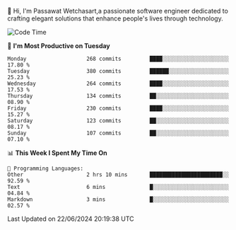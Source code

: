 
👋 Hi, I'm Passawat Wetchasart,a passionate software engineer dedicated to crafting elegant solutions that enhance people's lives through technology.


<!--START_SECTION:waka-->
![Code Time](http://img.shields.io/badge/Code%20Time-1%2C671%20hrs%207%20mins-blue)

📅 **I'm Most Productive on Tuesday** 

```text
Monday                   268 commits         ████░░░░░░░░░░░░░░░░░░░░░   17.80 % 
Tuesday                  380 commits         ██████░░░░░░░░░░░░░░░░░░░   25.23 % 
Wednesday                264 commits         ████░░░░░░░░░░░░░░░░░░░░░   17.53 % 
Thursday                 134 commits         ██░░░░░░░░░░░░░░░░░░░░░░░   08.90 % 
Friday                   230 commits         ████░░░░░░░░░░░░░░░░░░░░░   15.27 % 
Saturday                 123 commits         ██░░░░░░░░░░░░░░░░░░░░░░░   08.17 % 
Sunday                   107 commits         ██░░░░░░░░░░░░░░░░░░░░░░░   07.10 % 
```


📊 **This Week I Spent My Time On** 

```text
💬 Programming Languages: 
Other                    2 hrs 10 mins       ███████████████████████░░   92.59 % 
Text                     6 mins              █░░░░░░░░░░░░░░░░░░░░░░░░   04.84 % 
Markdown                 3 mins              █░░░░░░░░░░░░░░░░░░░░░░░░   02.57 % 
```


 Last Updated on 22/06/2024 20:19:38 UTC
<!--END_SECTION:waka-->

<!--
**markpassawat/markpassawat** is a ✨ _special_ ✨ repository because its `README.md` (this file) appears on your GitHub profile.

Here are some ideas to get you started:

- 🔭 I’m currently working on ...
- 🌱 I’m currently learning ...
- 👯 I’m looking to collaborate on ...
- 🤔 I’m looking for help with ...
- 💬 Ask me about ...
- 📫 How to reach me: ...
- 😄 Pronouns: He/Him
- ⚡ Fun fact: ...
-->
